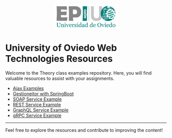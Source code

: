 <p align="center">
  <img src="https://github.com/TEWgijon/README-examples/blob/main/img/logo-epigijon.png" alt="EPI Gijón logo" width="200"/>
</p>

# University of Oviedo Web Technologies Resources

Welcome to the Theory class examples repository. Here, you will find valuable resources to assist with your 
assignments.

- [Ajax Examples](/ajax/)
- [Gestioneitor with SpringBoot](/gestioneitor-springboot/)
- [SOAP Service Example](/soapexample/)
- [REST Service Example](/restexample/)
- [GraphQL Service Example](/graphqlexample/)
- [gRPC Service Example](/grpcexample/)
---

Feel free to explore the resources and contribute to improving the content!